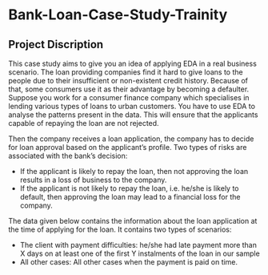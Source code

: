 # Bank-Loan-Case-Study-Trainity
## Project Discription
This case study aims to give you an idea of applying EDA in a real business scenario.
The loan providing companies find it hard to give loans to the people due to their insufficient or non-existent credit history. Because of that, some consumers use it as their advantage by becoming a defaulter. Suppose you work for a consumer finance company which specialises in lending various types of loans to urban customers. You have to use EDA to analyse the patterns present in the data. This will ensure that the applicants capable of repaying the loan are not rejected.

Then the company receives a loan application, the company has to decide for loan approval based on the applicant’s profile. Two types of risks are associated with the bank’s decision:
- If the applicant is likely to repay the loan, then not approving the loan results in a loss of business to the company.
- If the applicant is not likely to repay the loan, i.e. he/she is likely to default, then approving the loan may lead to a financial loss for the company.

The data given below contains the information about the loan application at the time of applying for the loan. It contains two types of scenarios:
- The client with payment difficulties: he/she had late payment more than X days on at least one of the first Y instalments of the loan in our sample
- All other cases: All other cases when the payment is paid on time.

